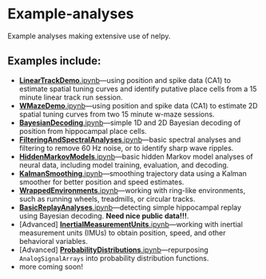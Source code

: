 # Example-analyses
Example analyses making extensive use of nelpy.

## Examples include:
  * [**LinearTrackDemo**.ipynb](../master/LinearTrackDemo.ipynb)—using position and spike data (CA1) to estimate spatial tuning curves and identify putative place cells from a 15 minute linear track run session.
  *  [**WMazeDemo**.ipynb](../master/WMazeDemo.ipynb)—using position and spike data (CA1) to estimate 2D spatial tuning curves from two 15 minute w-maze sessions.
  * [**BayesianDecoding**.ipynb](../master/BayesianDecoding.ipynb)—simple 1D and 2D Bayesian decoding of position from hippocampal place cells.
  * [**FilteringAndSpectralAnalyses**.ipynb](../master/FilteringAndSpectralAnalyses.ipynb)—basic spectral analyses and filtering to remove 60 Hz noise, or to identify sharp wave ripples.
  * [**HiddenMarkovModels**.ipynb](../master/HiddenMarkovModels.ipynb)—basic hidden Markov model analyses of neural data, including model training, evaluation, and decoding.
  * [**KalmanSmoothing**.ipynb](../master/KalmanSmoothing.ipynb)—smoothing trajectory data using a Kalman smoother for better position and speed estimates.
  * [**WrappedEnvironments**.ipynb](../master/WrappedEnvironments.ipynb)—working with ring-like environments, such as running wheels, treadmills, or circular tracks.
  * [**BasicReplayAnalyses**.ipynb](../master/BasicReplayAnalyses.ipynb)—detecting simple hippocampal replay using Bayesian decoding. **Need nice public data!!!**.
  * [Advanced] [**InertialMeasurementUnits**.ipynb](../master/InertialMeasurementUnits.ipynb)—working with inertial measurement units (IMUs) to obtain position, speed, and other behavioral variables.
  * [Advanced] [**ProbabilityDistributions**.ipynb](../master/ProbabilityDistributions.ipynb)—repurposing `AnalogSignalArrays` into probability distribution functions.
  * more coming soon!
